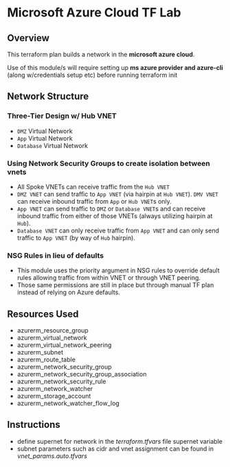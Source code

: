 # Microsoft Azure Cloud TF Lab

## Overview

This terraform plan builds a network in the **microsoft azure cloud**.

Use of this module/s will require setting up **ms azure provider and azure-cli** (along w/credentials setup etc) before running terraform init

## Network Structure

### Three-Tier Design w/ Hub VNET

- `DMZ` Virtual Network
- `App` Virtual Network
- `Database` Virtual Network

### Using Network Security Groups to create isolation between vnets

- All Spoke VNETs can receive traffic from the `Hub VNET`
- `DMZ VNET` can send traffic to `App VNET` (via hairpin at `Hub VNET`). `DMV VNET` can receive inbound traffic from `App` or `Hub VNET`s only.
- `App VNET` can send traffic to `DMZ` or `Database VNET`s and can receive inbound traffic from either of those VNETs (always utilizing hairpin at `Hub`).
- `Database VNET` can only receive traffic from `App VNET` and can only send traffic to `App VNET` (by way of `Hub` hairpin).

### NSG Rules in lieu of defaults

- This module uses the priority argument in NSG rules to override default rules allowing traffic from within VNET or through VNET peering.
- Those same permissions are still in place but through manual TF plan instead of relying on Azure defaults.

## Resources Used

- azurerm_resource_group
- azurerm_virtual_network
- azurerm_virtual_network_peering
- azurerm_subnet
- azurerm_route_table
- azurerm_network_security_group
- azurerm_network_security_group_association
- azurerm_network_security_rule
- azurerm_network_watcher
- azurerm_storage_account
- azurerm_network_watcher_flow_log

## Instructions

- define supernet for network in the *terraform.tfvars* file supernet variable
- subnet parameters such as cidr and vnet assignment can be found in *vnet_params.auto.tfvars*
